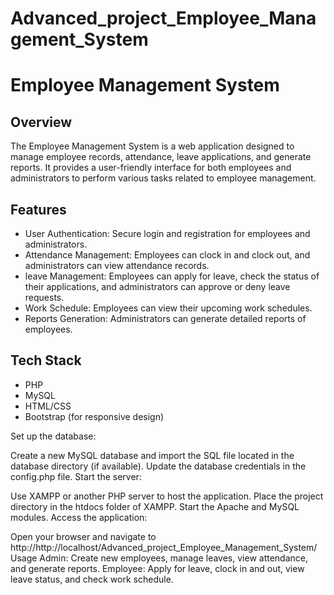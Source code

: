 # Advanced_project_Employee_Management_System
# Employee Management System

## Overview
The Employee Management System is a web application designed to manage employee records, attendance, leave applications, and generate reports. It provides a user-friendly interface for both employees and administrators to perform various tasks related to employee management.

## Features
- User Authentication: Secure login and registration for employees and administrators.
- Attendance Management: Employees can clock in and clock out, and administrators can view attendance records.
- leave Management: Employees can apply for leave, check the status of their applications, and administrators can approve or deny leave requests.
- Work Schedule: Employees can view their upcoming work schedules.
- Reports Generation: Administrators can generate detailed reports of employees.

## Tech Stack
- PHP
- MySQL
- HTML/CSS
- Bootstrap (for responsive design)

Set up the database:

Create a new MySQL database and import the SQL file located in the database directory (if available).
Update the database credentials in the config.php file.
Start the server:

Use XAMPP or another PHP server to host the application.
Place the project directory in the htdocs folder of XAMPP.
Start the Apache and MySQL modules.
Access the application:

Open your browser and navigate to http://http://localhost/Advanced_project_Employee_Management_System/
Usage
Admin:
Create new employees, manage leaves, view attendance, and generate reports.
Employee:
Apply for leave, clock in and out, view leave status, and check work schedule.

